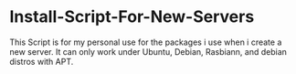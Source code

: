 # Install-Script-For-New-Servers
This Script is for my personal use for the packages i use when i create a new server.
It can only work under Ubuntu, Debian, Rasbiann, and debian distros with APT.

